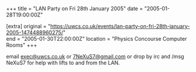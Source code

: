+++
title = "LAN Party on Fri 28th January 2005"
date = "2005-01-28T19:00:00Z"

[extra]
original = "https://uwcs.co.uk/events/lan-party-on-fri-28th-january-2005-1474488960275/"    
end = "2005-01-30T22:00:00Z"
location = "Physics Concourse Computer Rooms"
+++

email exec@uwcs.co.uk or 7NeXuS7@gmail.com or drop by irc and /msg NeXuS7 for help with lifts to and from the LAN.

